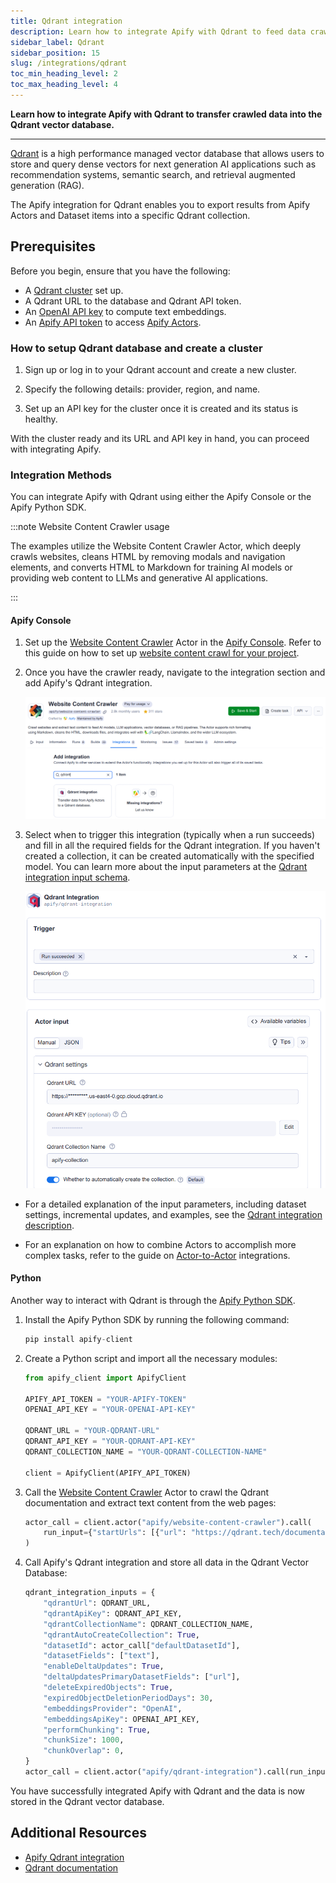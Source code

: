 ```yaml
---
title: Qdrant integration
description: Learn how to integrate Apify with Qdrant to feed data crawled from the web into the Qdrant vector database.
sidebar_label: Qdrant
sidebar_position: 15
slug: /integrations/qdrant
toc_min_heading_level: 2
toc_max_heading_level: 4
---
```


**Learn how to integrate Apify with Qdrant to transfer crawled data into the Qdrant vector database.**

---

[Qdrant](https://qdrant.tech) is a high performance managed vector database that allows users to store and query dense vectors for next generation AI applications such as recommendation systems, semantic search, and retrieval augmented generation (RAG).

The Apify integration for Qdrant enables you to export results from Apify Actors and Dataset items into a specific Qdrant collection.

## Prerequisites

Before you begin, ensure that you have the following:

- A [Qdrant cluster](https://qdrant.tech) set up.
- A Qdrant URL to the database and Qdrant API token.
- An [OpenAI API key](https://openai.com/index/openai-api/) to compute text embeddings.
- An [Apify API token](https://docs.apify.com/platform/integrations/api#api-token) to access [Apify Actors](https://apify.com/store).

### How to setup Qdrant database and create a cluster

1. Sign up or log in to your Qdrant account and create a new cluster.

1. Specify the following details: provider, region, and name.

1. Set up an API key for the cluster once it is created and its status is healthy.

With the cluster ready and its URL and API key in hand, you can proceed with integrating Apify.


### Integration Methods

You can integrate Apify with Qdrant using either the Apify Console or the Apify Python SDK.

:::note Website Content Crawler usage

The examples utilize the Website Content Crawler Actor, which deeply crawls websites, cleans HTML by removing modals and navigation elements, and converts HTML to Markdown for training AI models or providing web content to LLMs and generative AI applications.

:::

#### Apify Console

1. Set up the [Website Content Crawler](https://apify.com/apify/website-content-crawler) Actor in the [Apify Console](https://console.apify.com). Refer to this guide on how to set up [website content crawl for your project](https://blog.apify.com/talk-to-your-website-with-large-language-models/).

1. Once you have the crawler ready, navigate to the integration section and add Apify's Qdrant integration.

    ![Website Content Crawler with Qdrant integration](../images/qdrant-wcc-integration.png)

1. Select when to trigger this integration (typically when a run succeeds) and fill in all the required fields for the Qdrant integration. If you haven't created a collection, it can be created automatically with the specified model. You can learn more about the input parameters at the [Qdrant integration input schema](https://apify.com/apify/qdrant-integration).

   ![Qdrant integration configuration](../images/qdrant-integration-setup.png)

- For a detailed explanation of the input parameters, including dataset settings, incremental updates, and examples, see the [Qdrant integration description](https://apify.com/apify/qdrant-integration).

- For an explanation on how to combine Actors to accomplish more complex tasks, refer to the guide on [Actor-to-Actor](https://blog.apify.com/connecting-scrapers-apify-integration/) integrations.

#### Python

Another way to interact with Qdrant is through the [Apify Python SDK](https://docs.apify.com/sdk/python/).

1. Install the Apify Python SDK by running the following command:

    ```py
    pip install apify-client
    ```

1. Create a Python script and import all the necessary modules:

    ```python
    from apify_client import ApifyClient

    APIFY_API_TOKEN = "YOUR-APIFY-TOKEN"
    OPENAI_API_KEY = "YOUR-OPENAI-API-KEY"

    QDRANT_URL = "YOUR-QDRANT-URL"
    QDRANT_API_KEY = "YOUR-QDRANT-API-KEY"
    QDRANT_COLLECTION_NAME = "YOUR-QDRANT-COLLECTION-NAME"

    client = ApifyClient(APIFY_API_TOKEN)
    ```

1. Call the [Website Content Crawler](https://apify.com/apify/website-content-crawler) Actor to crawl the Qdrant documentation and extract text content from the web pages:

    ```python
    actor_call = client.actor("apify/website-content-crawler").call(
        run_input={"startUrls": [{"url": "https://qdrant.tech/documentation/"}]}
    )
    ```

1. Call Apify's Qdrant integration and store all data in the Qdrant Vector Database:

    ```python
    qdrant_integration_inputs = {
        "qdrantUrl": QDRANT_URL,
        "qdrantApiKey": QDRANT_API_KEY,
        "qdrantCollectionName": QDRANT_COLLECTION_NAME,
        "qdrantAutoCreateCollection": True,
        "datasetId": actor_call["defaultDatasetId"],
        "datasetFields": ["text"],
        "enableDeltaUpdates": True,
        "deltaUpdatesPrimaryDatasetFields": ["url"],
        "deleteExpiredObjects": True,
        "expiredObjectDeletionPeriodDays": 30,
        "embeddingsProvider": "OpenAI",
        "embeddingsApiKey": OPENAI_API_KEY,
        "performChunking": True,
        "chunkSize": 1000,
        "chunkOverlap": 0,
    }
    actor_call = client.actor("apify/qdrant-integration").call(run_input=qdrant_integration_inputs)

    ```

You have successfully integrated Apify with Qdrant and the data is now stored in the Qdrant vector database.

## Additional Resources

- [Apify Qdrant integration](https://apify.com/apify/qdrant-integration)
- [Qdrant documentation](https://qdrant.tech/documentation/)
